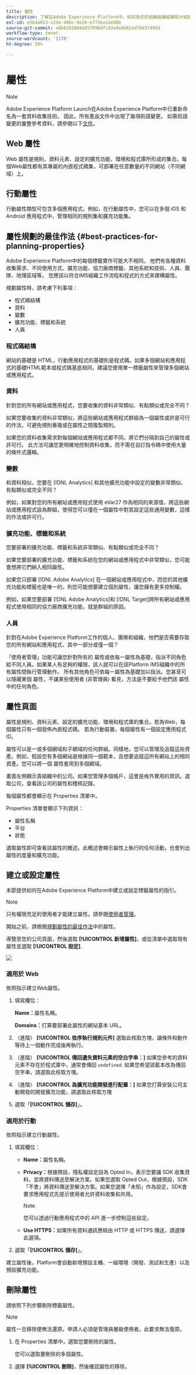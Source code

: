 ```yaml
---
title: 屬性
description: 了解在Adobe Experience Platform中，如何為您的組織組織組織和分組擴充功能、環境和程式庫。
exl-id: e5b4a853-c23e-498c-9e20-e773ea1de88b
source-git-commit: a8b0282004dd57096dfc63a9adb82ad70d37495d
workflow-type: tm+mt
source-wordcount: '1178'
ht-degree: 58%

---
```


# 屬性

>[!NOTE]
>
>Adobe Experience Platform Launch在Adobe Experience Platform中已重新命名為一套資料收集技術。 因此，所有產品文件中出現了幾項術語變更。 如需術語變更的彙整參考資料，請參閱以下[文件](../../term-updates.md)。

## Web 屬性

Web 屬性是規則、資料元素、設定的擴充功能、環境和程式庫所形成的集合。每個Web屬性都有其專屬的內嵌程式碼集，可部署在任意數量的不同網站（不同網域）上。

## 行動屬性

行動屬性類型可包含多個應用程式。例如，在行動屬性中，您可以在多個 iOS 和 Android 應用程式中，管理相同的規則集和擴充功能集。

## 屬性規劃的最佳作法 {#best-practices-for-planning-properties}

Adobe Experience Platform中的每個標籤實作可能大不相同。 他們有各種資料收集需求、不同使用方式、擴充功能、協力廠商標籤、其他系統和技術、人員、團隊、地理區域等。 您應該以符合IMS組織工作流程和程式的方式來建構屬性。

規劃屬性時，請考慮下列事項：

* 程式碼結構
* 資料
* 變數
* 擴充功能、標籤和系統
* 人員

### 程式碼結構

網站的基礎是 HTML，行動應用程式的基礎則是程式碼。如果多個網站和應用程式的基礎HTML範本或程式碼基底相同，建議您使用單一標籤屬性來管理多個網站或應用程式。

### 資料

針對您的所有網站或應用程式，您要收集的資料非常類似、有點類似或完全不同？

如果您要收集的資料非常類似，將這些網站或應用程式群組為一個屬性或許是可行的作法，可避免規則重複或在屬性之間複製規則。

如果您的資料收集需求對每個網站或應用程式都不同，將它們分隔到自己的屬性或許可行。 此方法可讓您更明確地控制資料收集，而不需在自訂指令碼中使用大量的條件式邏輯。

### 變數

和資料相似，您要在 [!DNL Analytics] 和其他擴充功能中設定的變數非常類似、有點類似或完全不同？

例如，如果對您的所有網站或應用程式使用 eVar27 作為相同的來源值，將這些網站或應用程式設為群組，使得您可以僅在一個屬性中對其設定這些通用變數，這樣的作法或許可行。

### 擴充功能、標籤和系統

您要部署的擴充功能、標籤和系統非常類似、有點類似或完全不同？

如果您要部署的擴充功能、標籤和系統在您的網站或應用程式中非常類似，您可能會想將它們納入相同屬性。

如果您只部署 [!DNL Adobe Analytics] 在一個網站或應用程式中，而您的其他擴充功能和標籤也是唯一的，則您可能想要建立個別屬性，讓您擁有更多控制權。

例如，如果您要部署 [!DNL Adobe Analytics]和 [!DNL Target]跨所有網站或應用程式使用相同的協力廠商擴充功能，就是群組的原因。

### 人員

針對在Adobe Experience Platform工作的個人、團隊和組織，他們是否需要存取您的所有網站和應用程式、其中一部分或僅一個？

「使用者管理」功能可讓您針對所有的 屬性或依每一屬性為基礎，指派不同角色給不同人員。如果某人有足夠的權限，該人就可以在該Platform IMS組織中的所有屬性間執行管理動作。 所有其他角色可依每一屬性為基礎加以指派。您甚至可以隱藏某個 屬性，不讓某些使用者 (非管理員) 看見，方法是不要給予他們該 屬性中的任何角色。

## 屬性頁面

屬性是規則、資料元素、設定的擴充功能、環境和程式庫的集合。若為Web，每個屬性只有一個發佈內嵌程式碼。 若為行動裝置，每個屬性有一個設定應用程式ID。

屬性可以是一或多個網域和子網域的任何群組。同樣地，您可以管理及追蹤這些資產。例如，假設您有多個網站是根據同一個範本，且想要追蹤這所有網站上的相同資產。您可以將一個 屬性套用到多個網域。

畫面左側顯示貴組織中的公司。如果您管理多個帳戶，這會是格外實用的資訊。選取公司，查看該公司的屬性和稽核記錄。

每個屬性都會顯示在 Properties 清單中。

Properties 清單會顯示下列資訊：

* 屬性名稱
* 平台
* 狀態

選取屬性即可查看該屬性的概述。此概述會顯示屬性上執行的任何活動，也會列出屬性的度量和擴充功能。

## 建立或設定屬性

本節提供如何在Adobe Experience Platform中建立或設定標籤屬性的指引。

>[!NOTE]
>
>只有權限充足的使用者才能建立屬性。請參閱[使用者管理](user-permissions.md)。

開始之前，請檢閱[規劃屬性的最佳作法](companies-and-properties.md#best-practices-for-planning-properties)中的屬性。

導覽至您的公司頁面，然後選取 **[!UICONTROL 新增屬性]**，或從清單中選取現有屬性並選取 **[!UICONTROL 設定]**.

![](../../images/property-settings.png)

### 適用於 Web

依照指示建立Web屬性。

1. 填寫欄位：

   **Name：**&#x200B;屬性名稱。

   **Domains：**&#x200B;打算要部署此屬性的網站基本 URL。

1. （進階） **[!UICONTROL 依序執行規則元件]** 選取此核取方塊，讓條件和動作等待上一個動作完成後再執行。
1. （進階） **[!UICONTROL 傳回遺失資料元素的空白字串：]** 如果您參考的資料元素不存在於程式庫中，通常會傳回 `undefined`.  如果您希望該藍本改為傳回空字串，請選取此核取方塊。
1. （進階） **[!UICONTROL 為擴充功能開發進行配置：]** 如果您打算安裝公司主動開發的開發擴充功能，請選取此核取方塊
1. 選取「**[!UICONTROL 儲存]**」。

### 適用於行動

依照指示建立行動屬性。

1. 填寫欄位：

   * **Name：**&#x200B;屬性名稱。
   * **Privacy：**&#x200B;根據預設，隱私權設定設為 Opted In，表示您要讓 SDK 收集資料，並將資料傳送至解決方案。如果您選取 Opted Out，根據預設，SDK「不會」將資料傳送至解決方案。如果您選擇「未知」作為設定，SDK會要求應用程式先提示使用者允許資料收集和共用。

      >[!NOTE]
      >
      >您可以透過行動應用程式中的 API 進一步控制這些設定。

   * **Use HTTPS：**&#x200B;如果所有資料通訊應經由 HTTP 或 HTTPS 傳送，請選擇此選項。

1. 選取「**[!UICONTROL 儲存]**」。

建立屬性後，Platform會自動新增預設主機、一組環境（開發、測試和生產）以及預設擴充功能。

## 刪除屬性

請依照下列步驟刪除標籤屬性。

>[!NOTE]
>
>屬性一旦移除便無法還原。申請人必須是管理員層級使用者。此要求無法復原。

1. 在 Properties 清單中，選取您要刪除的屬性。

   您可以選取要刪除的多個屬性。

1. 選擇 **[!UICONTROL 刪除]**，然後確認屬性的移除。
